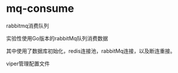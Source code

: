 # mq-consume
rabbitmq消费队列

实验性使用Go版本的rabbitMq队列消费数据

其中使用了数据库初始化，redis连接池，rabbitMq连接，以及断连重接。

viper管理配置文件
